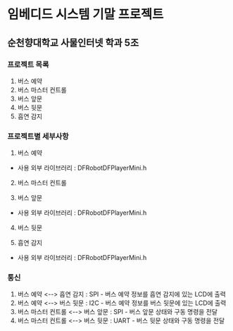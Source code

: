 # 임베디드 시스템 기말 프로젝트
## 순천향대학교 사물인터넷 학과 5조
### 프로젝트 목록
1. 버스 예약
2. 버스 마스터 컨트롤
3. 버스 앞문
4. 버스 뒷문
5. 흡연 감지

### 프로젝트별 세부사항
1. 버스 예약
- 사용 외부 라이브러리 : DFRobotDFPlayerMini.h

2. 버스 마스터 컨트롤

3. 버스 앞문
- 사용 외부 라이브러리 : DFRobotDFPlayerMini.h

4. 버스 뒷문

5. 흡연 감지
- 사용 외부 라이브러리 : DFRobotDFPlayerMini.h

### 통신
1. 버스 예약 <--> 흡연 감지 : SPI - 버스 예약 정보를 흡연 감지에 있는 LCD에 출력
2. 버스 예약 <--> 버스 뒷문 : I2C - 버스 예약 정보를 버스 뒷문에 있는 LCD에 출력
3. 버스 마스터 컨트롤 <--> 버스 앞문 : SPI - 버스 앞문 상태와 구동 명령을 전달
4. 버스 마스터 컨트롤 <--> 버스 뒷문 : UART - 버스 뒷문 상태와 구동 명령을 전달